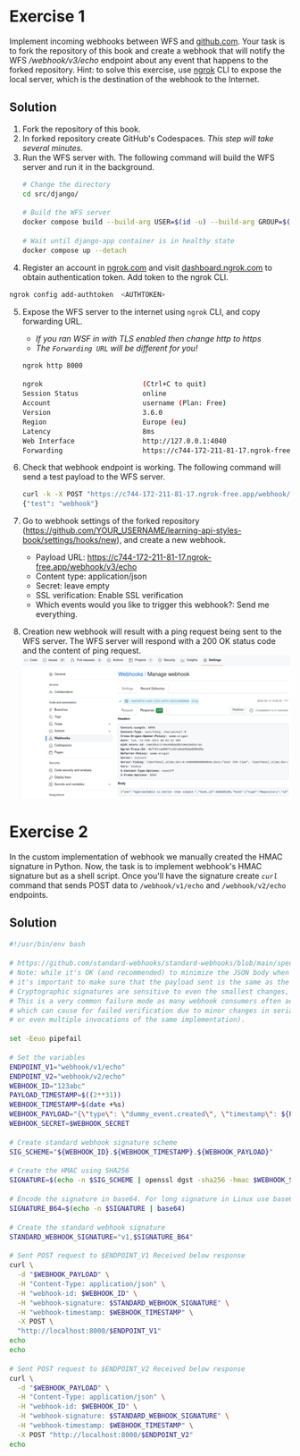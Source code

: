 # Exercise 1

Implement incoming webhooks between WFS and [github.com](https://github.com). Your task is to fork the repository of this book and create a webhook that will notify the WFS _/webhook/v3/echo_ endpoint about any event that happens to the forked repository. Hint: to solve this exercise, use [ngrok](https://ngrok.com) CLI to expose the local server, which is the destination of the webhook to the Internet.

## Solution

1. Fork the repository of this book.
2. In forked repository create GitHub's Codespaces. *This step will take several minutes.*
3. Run the WFS server with. The following command will build the WFS server and run it in the background.
    ```bash
    # Change the directory
    cd src/django/

    # Build the WFS server
    docker compose build --build-arg USER=$(id -u) --build-arg GROUP=$(id -g)

    # Wait until django-app container is in healthy state
    docker compose up --detach
    ```
4. Register an account in [ngrok.com](https://ngrok.com) and visit [dashboard.ngrok.com](https://dashboard.ngrok.com/get-started/your-authtoken) to obtain authentication token. Add token to the ngrok CLI.
  ```bash
  ngrok config add-authtoken  <AUTHTOKEN>
  ```
5. Expose the WFS server to the internet using `ngrok` CLI, and copy forwarding URL.
    * *If you ran WSF in with TLS enabled then change http to https*
    * *The `Forwarding URL` will be different for you!*

    ```bash
    ngrok http 8000

    ngrok                         (Ctrl+C to quit)
    Session Status                online
    Account                       username (Plan: Free)
    Version                       3.6.0
    Region                        Europe (eu)
    Latency                       8ms
    Web Interface                 http://127.0.0.1:4040
    Forwarding                    https://c744-172-211-81-17.ngrok-free.app -> http://localhost:8000
    ```

6. Check that webhook endpoint is working. The following command will send a test payload to the WFS server.
    ```bash
    curl -k -X POST "https://c744-172-211-81-17.ngrok-free.app/webhook/v3/echo" -H "Content-Type: application/json" -d '{"test": "webhook"}'; echo
    {"test": "webhook"}
    ```
7. Go to webhook settings of the forked repository (https://github.com/YOUR_USERNAME/learning-api-styles-book/settings/hooks/new), and create a new webhook.
    * Payload URL: https://c744-172-211-81-17.ngrok-free.app/webhook/v3/echo
    * Content type: application/json
    * Secret: leave empty
    * SSL verification: Enable SSL verification
    * Which events would you like to trigger this webhook?: Send me everything.

8. Creation new webhook will result with a ping request being sent to the WFS server. The WFS server will respond with a 200 OK status code and the content of ping request.
    ![exercise-1](assets/exercise-1.png)

# Exercise 2

In the custom implementation of webhook we manually created the HMAC signature in Python. Now, the task is to implement webhook's HMAC signature but as a shell script. Once you'll have the signature create *`curl`* command that sends POST data to `/webhook/v1/echo` and `/webhook/v2/echo` endpoints.

## Solution

```bash
#!/usr/bin/env bash

# https://github.com/standard-webhooks/standard-webhooks/blob/main/spec/standard-webhooks.md
# Note: while it's OK (and recommended) to minimize the JSON body when serialized for sending,
# it's important to make sure that the payload sent is the same as the payload signed.
# Cryptographic signatures are sensitive to even the smallest changes, and even a stray space can cause the signature to be invalid.
# This is a very common failure mode as many webhook consumers often accidentally parse the body as json, and then serialize it again,
# which can cause for failed verification due to minor changes in serialization of JSON (which is not necessarily the same across implementations,
# or even multiple invocations of the same implementation).

set -Eeuo pipefail

# Set the variables
ENDPOINT_V1="webhook/v1/echo"
ENDPOINT_V2="webhook/v2/echo"
WEBHOOK_ID="123abc"
PAYLOAD_TIMESTAMP=$((2**31))
WEBHOOK_TIMESTAMP=$(date +%s)
WEBHOOK_PAYLOAD="{\"type\": \"dummy_event.created\", \"timestamp\": ${PAYLOAD_TIMESTAMP}, \"data\": {\"echo\": \"test\"}}"
WEBHOOK_SECRET=$WEBHOOK_SECRET

# Create standard webhook signature scheme
SIG_SCHEME="${WEBHOOK_ID}.${WEBHOOK_TIMESTAMP}.${WEBHOOK_PAYLOAD}"

# Create the HMAC using SHA256
SIGNATURE=$(echo -n $SIG_SCHEME | openssl dgst -sha256 -hmac $WEBHOOK_SECRET -binary)

# Encode the signature in base64. For long signature in Linux use base64 -w0
SIGNATURE_B64=$(echo -n $SIGNATURE | base64)

# Create the standard webhook signature
STANDARD_WEBHOOK_SIGNATURE="v1,$SIGNATURE_B64"

# Sent POST request to $ENDPOINT_V1 Received below response
curl \
  -d "$WEBHOOK_PAYLOAD" \
  -H "Content-Type: application/json" \
  -H "webhook-id: $WEBHOOK_ID" \
  -H "webhook-signature: $STANDARD_WEBHOOK_SIGNATURE" \
  -H "webhook-timestamp: $WEBHOOK_TIMESTAMP" \
  -X POST \
  "http://localhost:8000/$ENDPOINT_V1"
echo
echo

# Sent POST request to $ENDPOINT_V2 Received below response
curl \
  -d "$WEBHOOK_PAYLOAD" \
  -H "Content-Type: application/json" \
  -H "webhook-id: $WEBHOOK_ID" \
  -H "webhook-signature: $STANDARD_WEBHOOK_SIGNATURE" \
  -H "webhook-timestamp: $WEBHOOK_TIMESTAMP" \
  -X POST "http://localhost:8000/$ENDPOINT_V2"
echo
```